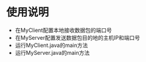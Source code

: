 # 使用说明

* 在MyClient配置本地接收数据包的端口号
* 在MyServer配置发送数据包目的地的主机IP和端口号
* 运行MyClient.java的main方法
* 运行MyServer.java的main方法